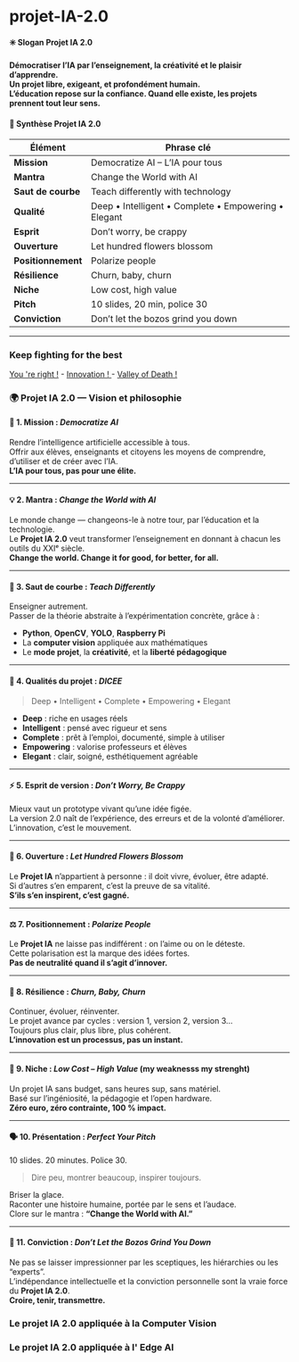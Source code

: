 # projet-IA-2.0

#### ✳️ Slogan Projet IA 2.0
**Démocratiser l’IA par l’enseignement, la créativité et le plaisir d’apprendre.**  
**Un projet libre, exigeant, et profondément humain.**  
**L’éducation repose sur la confiance. Quand elle existe, les projets prennent tout leur sens.**  

#### 🧭 Synthèse Projet IA 2.0
| Élément | Phrase clé |  
|----------|-------------|  
| **Mission** | Democratize AI – L’IA pour tous |  
| **Mantra** | Change the World with AI |  
| **Saut de courbe** | Teach differently with technology |  
| **Qualité** | Deep • Intelligent • Complete • Empowering • Elegant |  
| **Esprit** | Don’t worry, be crappy |  
| **Ouverture** | Let hundred flowers blossom |  
| **Positionnement** | Polarize people |  
| **Résilience** | Churn, baby, churn |  
| **Niche** | Low cost, high value |  
| **Pitch** | 10 slides, 20 min, police 30 |  
| **Conviction** | Don’t let the bozos grind you down |  

---

### Keep fighting for the best

[You 're right !](https://youtu.be/VNGFep6rncY?si=nYJm1ob12RWcnMFv) - [Innovation ! ](https://youtu.be/Mtjatz9r-Vc?si=qMR0apdlt54by1X4) - [Valley of Death !](https://youtu.be/QLuqXctU_IQ?si=lBmejYNtvQyk0PhJ)


### 🌍 Projet IA 2.0 — Vision et philosophie

#### 🎯 1. Mission : *Democratize AI*
Rendre l’intelligence artificielle accessible à tous.  
Offrir aux élèves, enseignants et citoyens les moyens de comprendre, d’utiliser et de créer avec l’IA.  
**L’IA pour tous, pas pour une élite.**

---

#### 💡 2. Mantra : *Change the World with AI*
Le monde change — changeons-le à notre tour, par l’éducation et la technologie.  
Le **Projet IA 2.0** veut transformer l’enseignement en donnant à chacun les outils du XXIᵉ siècle.  
**Change the world. Change it for good, for better, for all.**

---

#### 🚀 3. Saut de courbe : *Teach Differently*
Enseigner autrement.  
Passer de la théorie abstraite à l’expérimentation concrète, grâce à :
- **Python**, **OpenCV**, **YOLO**, **Raspberry Pi**  
- La **computer vision** appliquée aux mathématiques  
- Le **mode projet**, la **créativité**, et la **liberté pédagogique**

---

#### 🎲 4. Qualités du projet : *DICEE*
> Deep • Intelligent • Complete • Empowering • Elegant  

- **Deep** : riche en usages réels  
- **Intelligent** : pensé avec rigueur et sens  
- **Complete** : prêt à l’emploi, documenté, simple à utiliser  
- **Empowering** : valorise professeurs et élèves  
- **Elegant** : clair, soigné, esthétiquement agréable

---

#### ⚡ 5. Esprit de version : *Don’t Worry, Be Crappy*
Mieux vaut un prototype vivant qu’une idée figée.  
La version 2.0 naît de l’expérience, des erreurs et de la volonté d’améliorer.  
L’innovation, c’est le mouvement.

---

#### 🌸 6. Ouverture : *Let Hundred Flowers Blossom*
Le **Projet IA** n’appartient à personne : il doit vivre, évoluer, être adapté.  
Si d’autres s’en emparent, c’est la preuve de sa vitalité.  
**S’ils s’en inspirent, c’est gagné.**

---

#### ⚖️ 7. Positionnement : *Polarize People*
Le **Projet IA** ne laisse pas indifférent : on l’aime ou on le déteste.  
Cette polarisation est la marque des idées fortes.  
**Pas de neutralité quand il s’agit d’innover.**

---

#### 🔁 8. Résilience : *Churn, Baby, Churn*
Continuer, évoluer, réinventer.  
Le projet avance par cycles : version 1, version 2, version 3…  
Toujours plus clair, plus libre, plus cohérent.  
**L’innovation est un processus, pas un instant.**

---

#### 🎯 9. Niche : *Low Cost – High Value* (my weaknesss my strenght)
Un projet IA sans budget, sans heures sup, sans matériel.  
Basé sur l’ingéniosité, la pédagogie et l’open hardware.  
**Zéro euro, zéro contrainte, 100 % impact.**

---

#### 🗣️ 10. Présentation : *Perfect Your Pitch*
10 slides. 20 minutes. Police 30.  
> Dire peu, montrer beaucoup, inspirer toujours.

Briser la glace.  
Raconter une histoire humaine, portée par le sens et l’audace.  
Clore sur le mantra : **“Change the World with AI.”**

---

#### 💪 11. Conviction : *Don’t Let the Bozos Grind You Down*
Ne pas se laisser impressionner par les sceptiques, les hiérarchies ou les “experts”.  
L’indépendance intellectuelle et la conviction personnelle sont la vraie force du **Projet IA 2.0**.  
**Croire, tenir, transmettre.**


### Le projet IA 2.0 appliquée à la Computer Vision


### Le projet IA 2.0 appliquée à l' Edge AI



